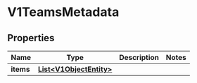 # V1TeamsMetadata

## Properties
Name | Type | Description | Notes
------------ | ------------- | ------------- | -------------
**items** | [**List&lt;V1ObjectEntity&gt;**](V1ObjectEntity.md) |  | 
